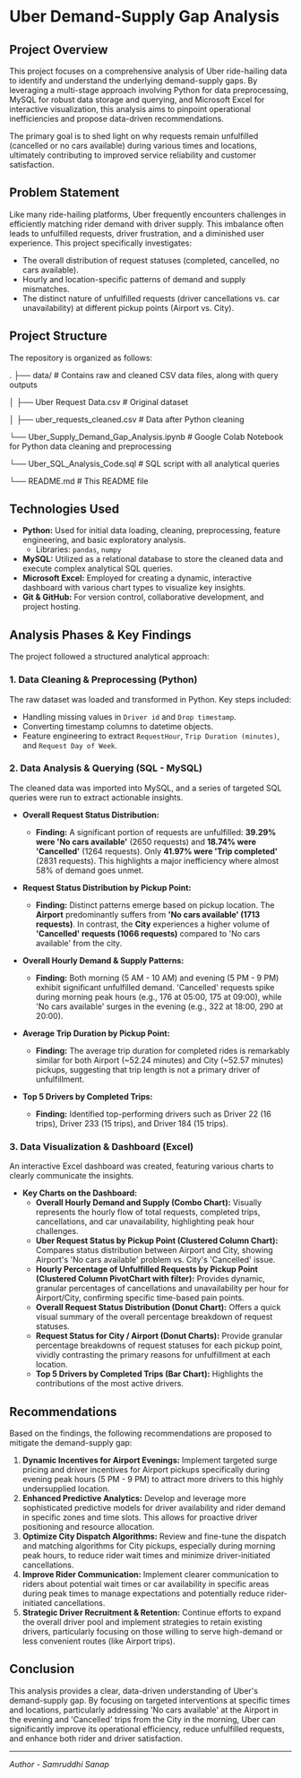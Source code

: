 # Uber Demand-Supply Gap Analysis

## Project Overview

This project focuses on a comprehensive analysis of Uber ride-hailing data to identify and understand the underlying demand-supply gaps. By leveraging a multi-stage approach involving Python for data preprocessing, MySQL for robust data storage and querying, and Microsoft Excel for interactive visualization, this analysis aims to pinpoint operational inefficiencies and propose data-driven recommendations.

The primary goal is to shed light on why requests remain unfulfilled (cancelled or no cars available) during various times and locations, ultimately contributing to improved service reliability and customer satisfaction.

## Problem Statement

Like many ride-hailing platforms, Uber frequently encounters challenges in efficiently matching rider demand with driver supply. This imbalance often leads to unfulfilled requests, driver frustration, and a diminished user experience. This project specifically investigates:
* The overall distribution of request statuses (completed, cancelled, no cars available).
* Hourly and location-specific patterns of demand and supply mismatches.
* The distinct nature of unfulfilled requests (driver cancellations vs. car unavailability) at different pickup points (Airport vs. City).

## Project Structure

The repository is organized as follows:

.
├── data/                       # Contains raw and cleaned CSV data files, along with query outputs

│   ├── Uber Request Data.csv       # Original dataset

│   ├── uber_requests_cleaned.csv   # Data after Python cleaning

└── Uber_Supply_Demand_Gap_Analysis.ipynb        # Google Colab Notebook for Python data cleaning and preprocessing

└── Uber_SQL_Analysis_Code.sql         # SQL script with all analytical queries

└── README.md                   # This README file


## Technologies Used

* **Python:** Used for initial data loading, cleaning, preprocessing, feature engineering, and basic exploratory analysis.
    * Libraries: `pandas`, `numpy`
* **MySQL:** Utilized as a relational database to store the cleaned data and execute complex analytical SQL queries.
* **Microsoft Excel:** Employed for creating a dynamic, interactive dashboard with various chart types to visualize key insights.
* **Git & GitHub:** For version control, collaborative development, and project hosting.

## Analysis Phases & Key Findings

The project followed a structured analytical approach:

### **1. Data Cleaning & Preprocessing (Python)**
The raw dataset was loaded and transformed in Python. Key steps included:
* Handling missing values in `Driver id` and `Drop timestamp`.
* Converting timestamp columns to datetime objects.
* Feature engineering to extract `RequestHour`, `Trip Duration (minutes)`, and `Request Day of Week`.

### **2. Data Analysis & Querying (SQL - MySQL)**
The cleaned data was imported into MySQL, and a series of targeted SQL queries were run to extract actionable insights.

* **Overall Request Status Distribution:**
    * **Finding:** A significant portion of requests are unfulfilled: **39.29% were 'No cars available'** (2650 requests) and **18.74% were 'Cancelled'** (1264 requests). Only **41.97% were 'Trip completed'** (2831 requests). This highlights a major inefficiency where almost 58% of demand goes unmet.

* **Request Status Distribution by Pickup Point:**
    * **Finding:** Distinct patterns emerge based on pickup location. The **Airport** predominantly suffers from **'No cars available' (1713 requests)**. In contrast, the **City** experiences a higher volume of **'Cancelled' requests (1066 requests)** compared to 'No cars available' from the city.

* **Overall Hourly Demand & Supply Patterns:**
    * **Finding:** Both morning (5 AM - 10 AM) and evening (5 PM - 9 PM) exhibit significant unfulfilled demand. 'Cancelled' requests spike during morning peak hours (e.g., 176 at 05:00, 175 at 09:00), while 'No cars available' surges in the evening (e.g., 322 at 18:00, 290 at 20:00).
    
* **Average Trip Duration by Pickup Point:**
    * **Finding:** The average trip duration for completed rides is remarkably similar for both Airport (~52.24 minutes) and City (~52.57 minutes) pickups, suggesting that trip length is not a primary driver of unfulfillment.
  
* **Top 5 Drivers by Completed Trips:**
    * **Finding:** Identified top-performing drivers such as Driver 22 (16 trips), Driver 233 (15 trips), and Driver 184 (15 trips).

### **3. Data Visualization & Dashboard (Excel)**
An interactive Excel dashboard was created, featuring various charts to clearly communicate the insights.

* **Key Charts on the Dashboard:**
    * **Overall Hourly Demand and Supply (Combo Chart):** Visually represents the hourly flow of total requests, completed trips, cancellations, and car unavailability, highlighting peak hour challenges.
    * **Uber Request Status by Pickup Point (Clustered Column Chart):** Compares status distribution between Airport and City, showing Airport's 'No cars available' problem vs. City's 'Cancelled' issue.
    * **Hourly Percentage of Unfulfilled Requests by Pickup Point (Clustered Column PivotChart with filter):** Provides dynamic, granular percentages of cancellations and unavailability per hour for Airport/City, confirming specific time-based pain points.
    * **Overall Request Status Distribution (Donut Chart):** Offers a quick visual summary of the overall percentage breakdown of request statuses.
    * **Request Status for City / Airport (Donut Charts):** Provide granular percentage breakdowns of request statuses for each pickup point, vividly contrasting the primary reasons for unfulfillment at each location.
    * **Top 5 Drivers by Completed Trips (Bar Chart):** Highlights the contributions of the most active drivers.

## Recommendations

Based on the findings, the following recommendations are proposed to mitigate the demand-supply gap:

1.  **Dynamic Incentives for Airport Evenings:** Implement targeted surge pricing and driver incentives for Airport pickups specifically during evening peak hours (5 PM - 9 PM) to attract more drivers to this highly undersupplied location.
2.  **Enhanced Predictive Analytics:** Develop and leverage more sophisticated predictive models for driver availability and rider demand in specific zones and time slots. This allows for proactive driver positioning and resource allocation.
3.  **Optimize City Dispatch Algorithms:** Review and fine-tune the dispatch and matching algorithms for City pickups, especially during morning peak hours, to reduce rider wait times and minimize driver-initiated cancellations.
4.  **Improve Rider Communication:** Implement clearer communication to riders about potential wait times or car availability in specific areas during peak times to manage expectations and potentially reduce rider-initiated cancellations.
5.  **Strategic Driver Recruitment & Retention:** Continue efforts to expand the overall driver pool and implement strategies to retain existing drivers, particularly focusing on those willing to serve high-demand or less convenient routes (like Airport trips).

## Conclusion

This analysis provides a clear, data-driven understanding of Uber's demand-supply gap. By focusing on targeted interventions at specific times and locations, particularly addressing 'No cars available' at the Airport in the evening and 'Cancelled' trips from the City in the morning, Uber can significantly improve its operational efficiency, reduce unfulfilled requests, and enhance both rider and driver satisfaction.

---
*Author - Samruddhi Sanap*
